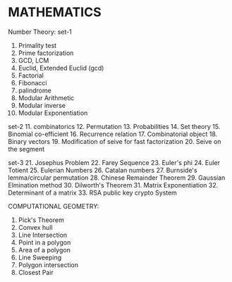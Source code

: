 MATHEMATICS
============
Number Theory:
set-1
 1.	Primality test
 2.	Prime factorization
 3.	GCD, LCM
 4. Euclid, Extended Euclid (gcd)
 5.	Factorial
 6.	Fibonacci
 7. palindrome
 8. Modular Arithmetic
 9.	Modular inverse
10. Modular Exponentiation

set-2
 11. combinatorics
 12. Permutation
 13. Probabilities
 14. Set theory
 15. Binomial co-efficient
 16. Recurrence relation
 17. Combinatorial object
 18. Binary vectors
 19. Modification of seive for fast factorization
 20. Seive on the segment	

set-3
 21. Josephus Problem
 22. Farey Sequence
 23. Euler's phi
 24. Euler Totient
 25. Eulerian Numbers
 26. Catalan numbers
 27. Burnside's lemma/circular permutation
 28. Chinese Remainder Theorem
 29. Gaussian Elmination method
 30. Dilworth's Theorem
 31. Matrix Exponentiation
 32. Determinant of a matrix
 33. RSA public key crypto System

COMPUTATIONAL GEOMETRY:
 1.	Pick's Theorem
 2.	Convex hull
 3.	Line Intersection
 4.	Point in a polygon
 5.	Area of a polygon
 6.	Line Sweeping
 7.	Polygon intersection
 8.	Closest Pair
